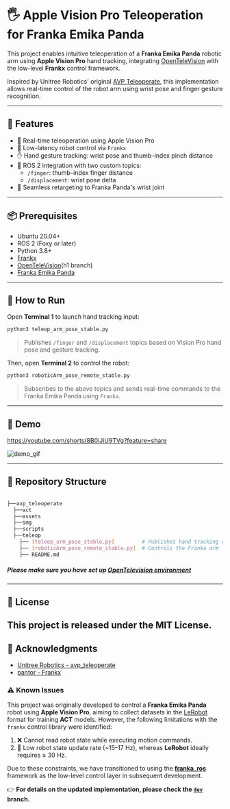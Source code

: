 # 🖐️ Apple Vision Pro Teleoperation for Franka Emika Panda

This project enables intuitive teleoperation of a **Franka Emika Panda** robotic arm using **Apple Vision Pro** hand tracking, integrating [OpenTeleVision](https://github.com/unitreerobotics/avp_teleoperate.git) with the low-level **Frankx** control framework.

Inspired by Unitree Robotics' original [AVP Teleoperate](https://github.com/unitreerobotics/avp_teleoperate.git), this implementation allows real-time control of the robot arm using wrist pose and finger gesture recognition.

---

## 🚀 Features

- 🎯 Real-time teleoperation using Apple Vision Pro
- 🧠 Low-latency robot control via `Frankx`
- ✋ Hand gesture tracking: wrist pose and thumb–index pinch distance
- 🔁 ROS 2 integration with two custom topics:
  - `/finger`: thumb–index finger distance
  - `/displacement`: wrist pose delta
- 🤖 Seamless retargeting to Franka Panda's wrist joint

---

## 📦 Prerequisites

- Ubuntu 20.04+
- ROS 2 (Foxy or later)
- Python 3.8+
- [Frankx](https://github.com/pantor/frankx.git)
- [OpenTeleVision](https://github.com/unitreerobotics/avp_teleoperate.git)(h1 branch)
- [Franka Emika Panda](https://franka.de/)

---

## 🧪 How to Run

Open **Terminal 1** to launch hand tracking input:
```bash
python3 teleop_arm_pose_stable.py
```
> Publishes `/finger` and `/displacement` topics based on Vision Pro hand pose and gesture tracking.

Then, open **Terminal 2** to control the robot:
```bash
python3 roboticArm_pose_remote_stable.py
```
> Subscribes to the above topics and sends real-time commands to the Franka Emika Panda using `Frankx`.

---

## 🎥 Demo

https://youtube.com/shorts/8B0iJiU9TVg?feature=share

![demo_gif](https://github.com/user-attachments/assets/9849d4c4-e391-431a-b1c5-16a4aa3da3c2)

---

## 📁 Repository Structure 

```bash

├──avp_teleoperate
  ├──act
  ├──assets
  ├──img
  ├──scripts
  ├──teleop
    ├── [teleop_arm_pose_stable.py]         # Publishes hand tracking data
    ├── [roboticArm_pose_remote_stable.py]  # Controls the Franka arm
    ├── README.md
```
##### Please make sure you have set up [OpenTelevision environment](https://github.com/unitreerobotics/avp_teleoperate.git)
---

## 📝 License

This project is released under the MIT License.
---

## 🤝 Acknowledgments

- [Unitree Robotics - avp_teleoperate](https://github.com/unitreerobotics/avp_teleoperate.git)
- [pantor - Frankx](https://github.com/pantor/frankx.git)

### ⚠️ Known Issues

This project was originally developed to control a **Franka Emika Panda** robot using **Apple Vision Pro**, aiming to collect datasets in the [LeRobot](https://github.com/huggingface/lerobot.git) format for training **ACT** models. However, the following limitations with the `frankx` control library were identified:

1. ❌ Cannot read robot state while executing motion commands.
2. 🐢 Low robot state update rate (~15–17 Hz), whereas **LeRobot** ideally requires ≥ 30 Hz.

Due to these constraints, we have transitioned to using the [**franka_ros**](https://github.com/frankarobotics/franka_ros.git) framework as the low-level control layer in subsequent development.

👉 **For details on the updated implementation, please check the [`dev`](https://github.com/StanleyChueh/Apple_vision_pro_teleoperation.git/tree/dev) branch.**
